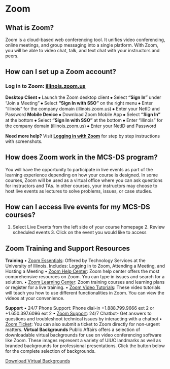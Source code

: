 # Zoom

## What is Zoom?

Zoom is a cloud-based web conferencing tool. It unifies video conferencing, online meetings, and group messaging into a single platform. With Zoom, you will be able to video chat, talk, and text chat with your instructors and peers.

## How can I set up a Zoom account?

### Log in to Zoom: [illinois.zoom.us](https://illinois.zoom.us/ "illinois.zoom.us")

**Desktop Client** ⦁ Launch the Zoom desktop client ⦁ Select **“Sign In”** under “Join a Meeting” ⦁ Select **“Sign In with SSO”** on the right menu ⦁ Enter “illinois” for the company domain (illinois.zoom.us) ⦁ Enter your NetID and Password **Mobile Device** ⦁ Download Zoom Mobile App ⦁ Select **“Sign In”** at the bottom ⦁ Select **“Sign In with SSO”** at the bottom ⦁ Enter “illinois” for the company domain (illinois.zoom.us) ⦁ Enter your NetID and Password

**Need more help?** Visit [**Logging in with Zoom**](https://answers.uillinois.edu/illinois/96159#WebInt) for step by step instructions with screenshots.

## How does Zoom work in the MCS-DS program?

You will have the opportunity to participate in live events as part of the learning experience depending on how your course is designed. In some courses, Zoom will be used as a virtual office where you can ask questions for instructors and TAs. In other courses, your instructors may choose to host live events as lectures to solve problems, issues, or case studies.

## How can I access live events for my MCS-DS courses?

1. Select Live Events from the left side of your course homepage 2. Review scheduled events 3. Click on the event you would like to access

## Zoom Training and Support Resources

**Training** • [Zoom Essentials](https://techservices.illinois.edu/zoom-essentials/): Offered by Technology Services at the University of Illinois. Includes: Logging in to Zoom, Attending a Meeting, and Hosting a Meeting • [Zoom Help Center](https://support.zoom.us/hc/en-us?flash_digest=86e0e3b6563491c56c79abe58c35b007b47d28ec): Zoom help center offers the most comprehensive resources on Zoom. You can type in issues and search for a solution. • [Zoom Learning Center](https://learning.zoom.us/learn): Zoom training courses and learning plans or register for a live training. • [Zoom Video Tutorials](https://support.zoom.us/hc/en-us/articles/206618765-Zoom-Video-Tutorials): These video tutorials will teach you how to use different functionalities in Zoom. You can view the videos at your convenience.

**Support** • 24/7 Phone Support: Phone dial-in +1.888.799.9666 ext 2 or +1.650.397.6096 ext 2 • [Zoom Support](https://support.zoom.us/hc/en-us/articles/201362003-Zoom-technical-support): 24/7 Chatbot- Get answers to questions and troubleshoot technical issues by interacting with a chatbot • [Zoom Ticket](https://support.zoom.us/hc/en-us/requests/new): You can also submit a ticket to Zoom directly for non-urgent matters. **Virtual Backgrounds** Public Affairs offers a selection of downloadable virtual backgrounds for use on video conferencing software like Zoom. These images represent a variety of UIUC landmarks as well as branded backgrounds for professional presentations. Click the button below for the complete selection of backgrounds.

[Download Virtual Backgrounds](https://publicaffairs.illinois.edu/resources/zoom-backgrounds/)